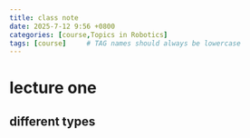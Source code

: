 ```yaml
---
title: class note
date: 2025-7-12 9:56 +0800
categories: [course,Topics in Robotics]
tags: [course]     # TAG names should always be lowercase
---
```


# lecture one
## different types
